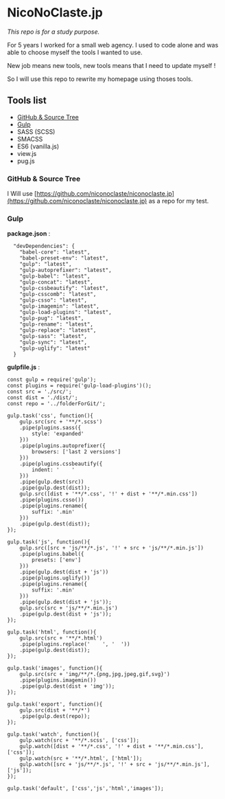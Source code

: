 # NicoNoClaste.jp

*This repo is for a study purpose.*

For 5 years I worked for a small web agency. I used to code alone and was able to choose myself the tools I wanted to use.

New job means new tools, new tools means that I need to update myself !

So I will use this repo to rewrite my homepage using thoses tools.

## Tools list

* [GitHub & Source Tree](#github--source-tree)
* [Gulp](#gulp)
* SASS (SCSS)
* SMACSS
* ES6 (vanilla.js)
* view.js
* pug.js

### GitHub & Source Tree

I Will use [https://github.com/niconoclaste/niconoclaste.jp](https://github.com/niconoclaste/niconoclaste.jp) as a repo for my  test.

### Gulp

**package.json** :

```
  "devDependencies": {
    "babel-core": "latest",
    "babel-preset-env": "latest",
    "gulp": "latest",
    "gulp-autoprefixer": "latest",
    "gulp-babel": "latest",
    "gulp-concat": "latest",
    "gulp-cssbeautify": "latest",
    "gulp-csscomb": "latest",
    "gulp-csso": "latest",
    "gulp-imagemin": "latest",
    "gulp-load-plugins": "latest",
    "gulp-pug": "latest",
    "gulp-rename": "latest",
    "gulp-replace": "latest",
    "gulp-sass": "latest",
    "gulp-sync": "latest",
    "gulp-uglify": "latest"
  }
```

**gulpfile.js** :

```
const gulp = require('gulp');
const plugins = require('gulp-load-plugins')();
const src = './src/';
const dist = './dist/';
const repo = '../folderForGit/';

gulp.task('css', function(){
    gulp.src(src + '**/*.scss')
    .pipe(plugins.sass({
        style: 'expanded'
    }))
    .pipe(plugins.autoprefixer({
        browsers: ['last 2 versions']
    }))
    .pipe(plugins.cssbeautify({
        indent: '    '
    }))
    .pipe(gulp.dest(src))
    .pipe(gulp.dest(dist));
    gulp.src([dist + '**/*.css', '!' + dist + '**/*.min.css'])
    .pipe(plugins.csso())
    .pipe(plugins.rename({
        suffix: '.min'
    }))
    .pipe(gulp.dest(dist));
});

gulp.task('js', function(){
    gulp.src([src + 'js/**/*.js', '!' + src + 'js/**/*.min.js'])
    .pipe(plugins.babel({
        presets: ['env']
    }))
    .pipe(gulp.dest(dist + 'js'))
    .pipe(plugins.uglify())
    .pipe(plugins.rename({
        suffix: '.min'
    }))
    .pipe(gulp.dest(dist + 'js'));
    gulp.src(src + 'js/**/*.min.js')
    .pipe(gulp.dest(dist + 'js'));
});

gulp.task('html', function(){
    gulp.src(src + '**/*.html')
    .pipe(plugins.replace('    ', '  '))
    .pipe(gulp.dest(dist));
});

gulp.task('images', function(){
    gulp.src(src + 'img/**/*.{png,jpg,jpeg,gif,svg}')
    .pipe(plugins.imagemin())
    .pipe(gulp.dest(dist + 'img'));
});

gulp.task('export', function(){
    gulp.src(dist + '**/*')
    .pipe(gulp.dest(repo));
});

gulp.task('watch', function(){
    gulp.watch(src + '**/*.scss', ['css']);
    gulp.watch([dist + '**/*.css', '!' + dist + '**/*.min.css'], ['css']);
    gulp.watch(src + '**/*.html', ['html']);
    gulp.watch([src + 'js/**/*.js', '!' + src + 'js/**/*.min.js'], ['js']);
});

gulp.task('default', ['css','js','html','images']);
```

